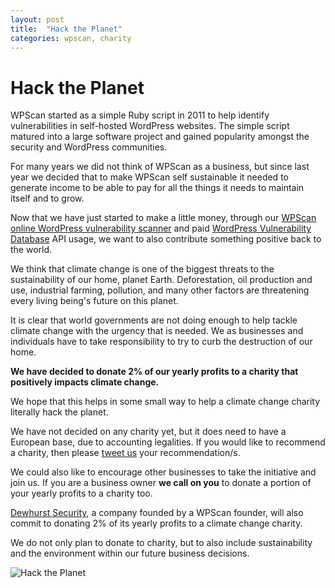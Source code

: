 ```yaml
---
layout: post
title:  "Hack the Planet"
categories: wpscan, charity
---
```


# Hack the Planet

WPScan started as a simple Ruby script in 2011 to help identify vulnerabilities in self-hosted WordPress websites. The simple script matured into a large software project and gained popularity amongst the security and WordPress communities.

For many years we did not think of WPScan as a business, but since last year we decided that to make WPScan self sustainable it needed to generate income to be able to pay for all the things it needs to maintain itself and to grow.

Now that we have just started to make a little money, through our [WPScan online WordPress vulnerability scanner](https://wpscan.io/) and paid [WordPress Vulnerability Database](https://wpvulndb.com/) API usage, we want to also contribute something positive back to the world.

We think that climate change is one of the biggest threats to the sustainability of our home, planet Earth. Deforestation, oil production and use, industrial farming, pollution, and many other factors are threatening every living being's future on this planet.

It is clear that world governments are not doing enough to help tackle climate change with the urgency that is needed. We as businesses and individuals have to take responsibility to try to curb the destruction of our home.

**We have decided to donate 2% of our yearly profits to a charity that positively impacts climate change.**

We hope that this helps in some small way to help a climate change charity literally hack the planet.

We have not decided on any charity yet, but it does need to have a European base, due to accounting legalities. If you would like to recommend a charity, then please [tweet us](https://twitter.com/_wpscan_) your recommendation/s.

We could also like to encourage other businesses to take the initiative and join us. If you are a business owner **we call on you** to donate a portion of your yearly profits to a charity too.

[Dewhurst Security](https://dewhurstsecurity.com/), a company founded by a WPScan founder, will also commit to donating 2% of its yearly profits to a climate change charity.

We do not only plan to donate to charity, but to also include sustainability and the environment within our future business decisions.

![Hack the Planet](https://media.giphy.com/media/14kdiJUblbWBXy/giphy.gif)
